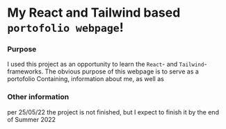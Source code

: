 # My React and Tailwind based `portofolio webpage`!

### Purpose
I used this project as an opportunity to learn the `React`- and `Tailwind`-frameworks.
The obvious purpose of this webpage is to serve as a portofolio Containing, information about me, as well as 

### Other information
per 25/05/22 the project is not finished, but I expect to finish it by the end of Summer 2022
